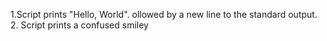 1.Script prints "Hello, World". ollowed by a new line to the standard output.
2. Script prints a confused smiley
